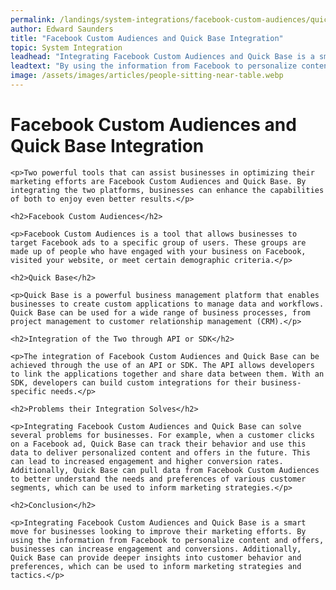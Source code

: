 ```yaml
---
permalink: /landings/system-integrations/facebook-custom-audiences/quick-base
author: Edward Saunders
title: "Facebook Custom Audiences and Quick Base Integration"
topic: System Integration
leadhead: "Integrating Facebook Custom Audiences and Quick Base is a smart move for businesses looking to improve their marketing efforts"
leadtext: "By using the information from Facebook to personalize content and offers, businesses can increase engagement and conversions. Additionally, Quick Base can provide deeper insights into customer behavior and preferences, which can be used to inform marketing strategies and tactics."
image: /assets/images/articles/people-sitting-near-table.webp
---
```

<div class="arttext">	<h1>Facebook Custom Audiences and Quick Base Integration</h1>

	<p>Two powerful tools that can assist businesses in optimizing their marketing efforts are Facebook Custom Audiences and Quick Base. By integrating the two platforms, businesses can enhance the capabilities of both to enjoy even better results.</p>

	<h2>Facebook Custom Audiences</h2>
	
	<p>Facebook Custom Audiences is a tool that allows businesses to target Facebook ads to a specific group of users. These groups are made up of people who have engaged with your business on Facebook, visited your website, or meet certain demographic criteria.</p>
	
	<h2>Quick Base</h2>
	
	<p>Quick Base is a powerful business management platform that enables businesses to create custom applications to manage data and workflows. Quick Base can be used for a wide range of business processes, from project management to customer relationship management (CRM).</p>
	
	<h2>Integration of the Two through API or SDK</h2>
	
	<p>The integration of Facebook Custom Audiences and Quick Base can be achieved through the use of an API or SDK. The API allows developers to link the applications together and share data between them. With an SDK, developers can build custom integrations for their business-specific needs.</p>
	
	<h2>Problems their Integration Solves</h2>
	
	<p>Integrating Facebook Custom Audiences and Quick Base can solve several problems for businesses. For example, when a customer clicks on a Facebook ad, Quick Base can track their behavior and use this data to deliver personalized content and offers in the future. This can lead to increased engagement and higher conversion rates. Additionally, Quick Base can pull data from Facebook Custom Audiences to better understand the needs and preferences of various customer segments, which can be used to inform marketing strategies.</p>
	
	<h2>Conclusion</h2>
	
	<p>Integrating Facebook Custom Audiences and Quick Base is a smart move for businesses looking to improve their marketing efforts. By using the information from Facebook to personalize content and offers, businesses can increase engagement and conversions. Additionally, Quick Base can provide deeper insights into customer behavior and preferences, which can be used to inform marketing strategies and tactics.</p>
</div>